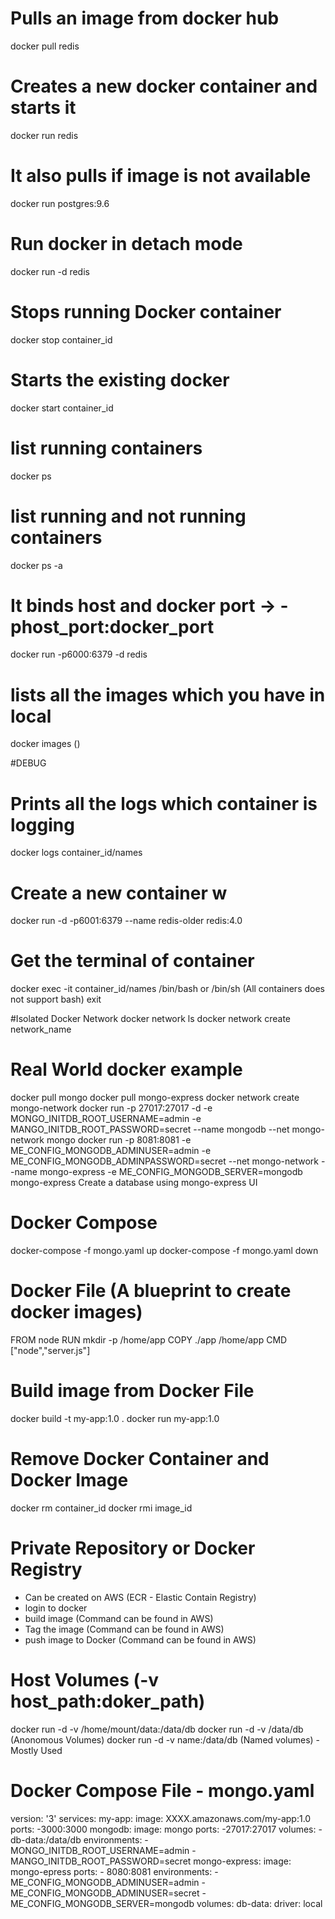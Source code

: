 # Pulls an image from docker hub
docker pull redis

# Creates a new docker container and starts it
docker run redis

# It also pulls if image is not available
docker run postgres:9.6

# Run docker in detach mode
docker run -d redis

# Stops running Docker container
docker stop container_id

# Starts the existing docker
docker start container_id

# list running containers
docker ps

# list running and not running containers
docker ps -a

# It binds host and docker port -> -phost_port:docker_port
docker run -p6000:6379 -d redis 

# lists all the images which you have in local
docker images ()

#DEBUG

# Prints all the logs which container is logging
docker logs container_id/names

# Create a new container w
docker run -d -p6001:6379 --name redis-older redis:4.0

# Get the terminal of container
docker exec -it container_id/names /bin/bash or /bin/sh (All containers does not support bash)
exit

#Isolated Docker Network
docker network ls
docker network create network_name


# Real World docker example
docker pull mongo
docker pull mongo-express
docker network create mongo-network
docker run -p 27017:27017 -d -e MONGO_INITDB_ROOT_USERNAME=admin -e MANGO_INITDB_ROOT_PASSWORD=secret --name mongodb --net mongo-network mongo 
docker run -p 8081:8081 -e ME_CONFIG_MONGODB_ADMINUSER=admin -e ME_CONFIG_MONGODB_ADMINPASSWORD=secret --net mongo-network --name mongo-express -e ME_CONFIG_MONGODB_SERVER=mongodb mongo-express
Create a database using mongo-express UI

# Docker Compose
docker-compose -f mongo.yaml up
docker-compose -f mongo.yaml down

# Docker File (A blueprint to create docker images)
FROM node
RUN mkdir -p /home/app
COPY ./app /home/app
CMD ["node","server.js"]

# Build image from Docker File
docker build -t my-app:1.0 .
docker run my-app:1.0

# Remove Docker Container and Docker Image
docker rm container_id
docker rmi image_id

# Private Repository or Docker Registry
- Can be created on AWS (ECR - Elastic Contain Registry)
- login to docker 
- build image (Command can be found in AWS)
- Tag the image (Command can be found in AWS)
- push image to Docker (Command can be found in AWS)

# Host Volumes (-v host_path:doker_path)
docker run -d -v /home/mount/data:/data/db
docker run -d -v /data/db (Anonomous Volumes)
docker run -d -v name:/data/db (Named volumes) - Mostly Used

# Docker Compose File - mongo.yaml
version: '3'
services:
	my-app:
		image: XXXX.amazonaws.com/my-app:1.0
		ports:
			-3000:3000
	mongodb:
		image: mongo
		ports:
			-27017:27017
		volumes:
			- db-data:/data/db
		environments:
			- MONGO_INITDB_ROOT_USERNAME=admin
			- MANGO_INITDB_ROOT_PASSWORD=secret
	mongo-express:
		image: mongo-epress
		ports:
			- 8080:8081
		environments:
			- ME_CONFIG_MONGODB_ADMINUSER=admin
			- ME_CONFIG_MONGODB_ADMINUSER=secret
			- ME_CONFIG_MONGODB_SERVER=mongodb
	volumes:
		db-data:
			driver: local
